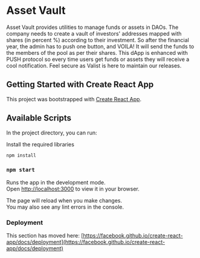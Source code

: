 # Asset Vault
Asset Vault provides utilities to manage funds or assets in DAOs. The company needs to create a vault of investors' addresses mapped with shares (in percent %) according to their investment. So after the financial year, the admin has to push one button, and VOILA! It will send the funds to the members of the pool as per their shares. This dApp is enhanced with PUSH protocol so every time users get funds or assets they will receive a cool notification. Feel secure as Valist is here to maintain our releases.

## Getting Started with Create React App

This project was bootstrapped with [Create React App](https://github.com/facebook/create-react-app).

## Available Scripts

In the project directory, you can run:

Install the required libraries
```sh
npm install
```

### `npm start`

Runs the app in the development mode.\
Open [http://localhost:3000](http://localhost:3000) to view it in your browser.

The page will reload when you make changes.\
You may also see any lint errors in the console.

### Deployment

This section has moved here: [https://facebook.github.io/create-react-app/docs/deployment](https://facebook.github.io/create-react-app/docs/deployment)